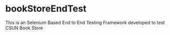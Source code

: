 # bookStoreEndTest
This is an Selenium Based End to End Testing Framework developed to test CSUN Book Store
